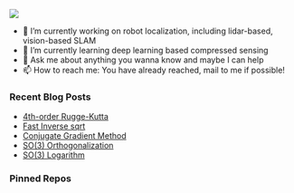 ![](https://capsule-render.vercel.app/api?type=waving&height=200&text=BILL&desc=Please%20visit%20www.bingfeng.tech&fontAlignY=40&color=gradient)

- 🔭 I’m currently working on robot localization, including lidar-based, vision-based SLAM
- 🌱 I’m currently learning deep learning based compressed sensing
- 💬 Ask me about anything you wanna know and maybe I can help
- 📫 How to reach me: You have already reached, mail to me if possible!

<div>

### Recent Blog Posts

* [4th-order Rugge-Kutta](/blog/RungeKutta/)
* [Fast Inverse sqrt](/blog/fast_inv_sqrt/)
* [Conjugate Gradient Method](/blog/Congugate_Gradient/)
* [SO(3) Orthogonalization](/blog/R_orthogonalize/)
* [SO(3) Logarithm](/blog/SO(3)_Log/)
### Pinned Repos

</div>
